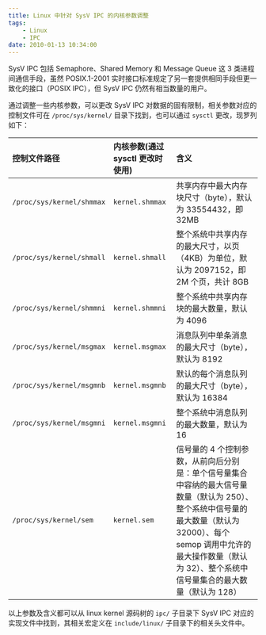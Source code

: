 ```yaml
---
title: Linux 中针对 SysV IPC 的内核参数调整
tags:
    - Linux
    - IPC
date: 2010-01-13 10:34:00
---
```


SysV IPC 包括 Semaphore、Shared Memory 和 Message Queue 这 3 类进程间通信手段，虽然 POSIX.1-2001 实时接口标准规定了另一套提供相同手段但更一致化的接口（POSIX IPC），但 SysV IPC 仍然有相当数量的用户。

通过调整一些内核参数，可以更改 SysV IPC 对数据的固有限制，相关参数对应的控制文件可在 `/proc/sys/kernel/` 目录下找到，也可以通过 `sysctl` 更改，现罗列如下：

| **控制文件路径** | **内核参数(通过 sysctl 更改时使用)** | **含义** |
| :--- | :--- | :--- |
| `/proc/sys/kernel/shmmax` | `kernel.shmmax` | 共享内存中最大内存块尺寸（byte），默认为 33554432，即 32MB |
| `/proc/sys/kernel/shmall` | `kernel.shmall` | 整个系统中共享内存的最大尺寸，以页（4KB）为单位，默认为 2097152，即 2M 个页，共计 8GB |
| `/proc/sys/kernel/shmmni` | `kernel.shmmni` | 整个系统中共享内存块的最大数量，默认为 4096 |
| `/proc/sys/kernel/msgmax` | `kernel.msgmax` | 消息队列中单条消息的最大尺寸（byte），默认为 8192 |
| `/proc/sys/kernel/msgmnb` | `kernel.msgmnb` | 默认的每个消息队列的最大尺寸（byte），默认为 16384 |
| `/proc/sys/kernel/msgmni` | `kernel.msgmni` | 整个系统中消息队列的最大数量，默认为 16 |
| `/proc/sys/kernel/sem`    | `kernel.sem` | 信号量的 4 个控制参数，从前向后分别是：单个信号量集合中容纳的最大信号量数量（默认为 250）、整个系统中信号量的最大数量（默认为 32000）、每个 semop 调用中允许的最大操作数量（默认为 32）、整个系统中信号量集合的最大数量（默认为 128） |

以上参数及含义都可以从 linux kernel 源码树的 `ipc/` 子目录下 SysV IPC 对应的实现文件中找到，其相关宏定义在 `include/linux/` 子目录下的相关头文件中。

